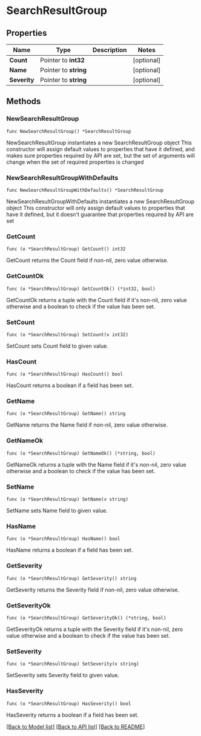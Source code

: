 # SearchResultGroup

## Properties

Name | Type | Description | Notes
------------ | ------------- | ------------- | -------------
**Count** | Pointer to **int32** |  | [optional] 
**Name** | Pointer to **string** |  | [optional] 
**Severity** | Pointer to **string** |  | [optional] 

## Methods

### NewSearchResultGroup

`func NewSearchResultGroup() *SearchResultGroup`

NewSearchResultGroup instantiates a new SearchResultGroup object
This constructor will assign default values to properties that have it defined,
and makes sure properties required by API are set, but the set of arguments
will change when the set of required properties is changed

### NewSearchResultGroupWithDefaults

`func NewSearchResultGroupWithDefaults() *SearchResultGroup`

NewSearchResultGroupWithDefaults instantiates a new SearchResultGroup object
This constructor will only assign default values to properties that have it defined,
but it doesn't guarantee that properties required by API are set

### GetCount

`func (o *SearchResultGroup) GetCount() int32`

GetCount returns the Count field if non-nil, zero value otherwise.

### GetCountOk

`func (o *SearchResultGroup) GetCountOk() (*int32, bool)`

GetCountOk returns a tuple with the Count field if it's non-nil, zero value otherwise
and a boolean to check if the value has been set.

### SetCount

`func (o *SearchResultGroup) SetCount(v int32)`

SetCount sets Count field to given value.

### HasCount

`func (o *SearchResultGroup) HasCount() bool`

HasCount returns a boolean if a field has been set.

### GetName

`func (o *SearchResultGroup) GetName() string`

GetName returns the Name field if non-nil, zero value otherwise.

### GetNameOk

`func (o *SearchResultGroup) GetNameOk() (*string, bool)`

GetNameOk returns a tuple with the Name field if it's non-nil, zero value otherwise
and a boolean to check if the value has been set.

### SetName

`func (o *SearchResultGroup) SetName(v string)`

SetName sets Name field to given value.

### HasName

`func (o *SearchResultGroup) HasName() bool`

HasName returns a boolean if a field has been set.

### GetSeverity

`func (o *SearchResultGroup) GetSeverity() string`

GetSeverity returns the Severity field if non-nil, zero value otherwise.

### GetSeverityOk

`func (o *SearchResultGroup) GetSeverityOk() (*string, bool)`

GetSeverityOk returns a tuple with the Severity field if it's non-nil, zero value otherwise
and a boolean to check if the value has been set.

### SetSeverity

`func (o *SearchResultGroup) SetSeverity(v string)`

SetSeverity sets Severity field to given value.

### HasSeverity

`func (o *SearchResultGroup) HasSeverity() bool`

HasSeverity returns a boolean if a field has been set.


[[Back to Model list]](../README.md#documentation-for-models) [[Back to API list]](../README.md#documentation-for-api-endpoints) [[Back to README]](../README.md)


